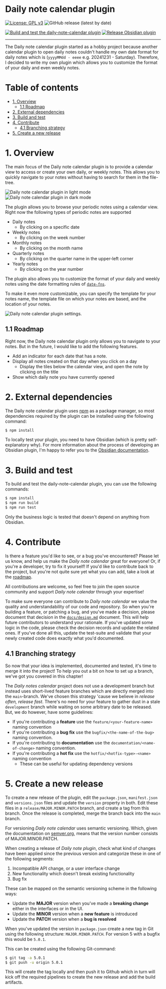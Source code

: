 # Daily note calendar plugin

[![License: GPL v3](https://img.shields.io/badge/License-GPLv3-blue.svg)](https://www.gnu.org/licenses/gpl-3.0)
![GitHub release (latest by date)](https://img.shields.io/github/v/release/bartkessels/daily-note-calendar)

[![Build and test the daily-note-calendar plugin](https://github.com/bartkessels/daily-note-calendar/actions/workflows/build_test.yml/badge.svg)](https://github.com/bartkessels/daily-note-calendar/actions/workflows/build_test.yml)
[![Release Obsidian plugin](https://github.com/bartkessels/daily-note-calendar/actions/workflows/release.yml/badge.svg)](https://github.com/bartkessels/daily-note-calendar/actions/workflows/release.yml)

---

The Daily note calendar plugin started as a hobby project because another calendar plugin to open daily notes couldn't handle my own date format for daily notes which is (`yyyyMMdd - eeee` e.g. 20241231 - Saturday). Therefore, I decided to write my own plugin which allows you to customize the format of your daily and even weekly notes.

# Table of contents

- [1. Overview](#1-overview)
  - [1.1 Roadmap](#11-roadmap)
- [2. External dependencies](#2-external-dependencies)
- [3. Build and test](#3-build-and-test)
- [4. Contribute](#4-contribute)
  - [4.1 Branching strategy](#41-branching-strategy)
- [5. Create a new release](#5-create-a-new-release)

# 1. Overview

The main focus of the Daily note calendar plugin is to provide a calendar view to access or create your own daily, or weekly notes. This allows you to quickly navigate to your notes without having to search for them in the file-tree.

![Daily note calendar plugin in light mode](./docs/images/daily-note-calendar-light-mode.png)
![Daily note calendar plugin in dark mode](./docs/images/daily-note-calendar-dark-mode.png)

The plugin allows you to browse your periodic notes using a calendar view. Right now the following types of periodic notes are supported

- Daily notes
  - By clicking on a specific date
- Weekly notes
  - By clicking on the week number
- Monthly notes
  - By clicking on the month name
- Quarterly notes
    - By clicking on the quarter name in the upper-left corner
- Yearly notes
  - By clicking on the year number

The plugin also allows you to customize the format of your daily and weekly notes using the date formatting rules of [`date-fns`](https://date-fns.org/v4.1.0/docs/format).

To make it even more customizable, you can specify the template for your notes name, the template file on which your notes are based, and the location of your notes.

![Daily note calendar plugin settings](./docs/images/daily-note-calendar-settings.png).

## 1.1 Roadmap

Right now, the Daily note calendar plugin only allows you to navigate to your notes. But in the future, I would like to add the following features.

- Add an indicator for each date that has a note.
- Display all notes created on that day when you click on a day
  - Display the tiles below the calendar view, and open the note by clicking on the title
- Show which daily note you have currently opened

# 2. External dependencies

The Daily note calendar plugin uses [npm](https://nodejs.org/en/learn/getting-started/an-introduction-to-the-npm-package-manager) as a package manager,
so most dependencies required by the plugin can be installed using the following command:

```bash
$ npm install
```

To locally test your plugin, you need to have Obsidian (which is pretty self-explanatory why). For more information about the process of developing an Obsidian plugin, I'm happy to refer you to the
[Obsidian documentation](https://docs.obsidian.md/Plugins/Getting+started/Build+a+plugin).

# 3. Build and test

To build and test the daily-note-calendar plugin, you can use the following commands:

```bash
$ npm install
$ npm run build
$ npm run test
```

Only the business logic is tested that doesn't depend on anything from Obsidian.

# 4. Contribute

Is there a feature you'd like to see, or a bug you've encountered? Please let us know, and help us make the _Daily note calendar_ great for everyone! Or, if you're a developer, try to fix it yourself! If you'd like to contribute back to the project, but you're not quite sure yet what you can add, take a look at the [roadmap](#11-roadmap).

All contributions are welcome, so feel free to join the open source community and support _Daily note calendar_ through your expertise!

To make sure everyone can contribute to _Daily note calendar_ we value the quality and understandability of our code and repository.
So when you're building a feature, or patching a bug, and you've made a decision, please document that decision in the [`docs/design.md`](docs/design.md) document. This will help future contributors to understand your rationale. If you've updated some logic in the code, please check the decision records and update the related ones. If you've done all this, update the test-suite and validate that your newly created code does exactly what you'd documented.

## 4.1 Branching strategy

So now that your idea is implemented, documented and tested, it's time to merge it into the project! To help you out a bit on how to set up a branch, we've got you covered in this chapter!

The _Daily notes calendar_ project does not use a development branch but instead uses short-lived feature branches which are directly merged into the `main`-branch. We've chosen this strategy 'cause we believe in _release often, release fast_. There's no need for your feature to gather dust in a stale `development` branch while waiting on some arbitrary date to be released. But, we do however, have some guidelines:

- If you're contributing a __feature__ use the `feature/<your-feature-name>` naming convention
- If you're contributing a __bug fix__ use the `bugfix/<the-name-of-the-bug>` naming convention.
- If you're contributing to __documentation__ use the `documentation/<name-of-change>` naming convention.
- If you're contributing a __hot fix__ use the `hotfix/<hotfix-type>-<name>` naming convention
  - These can be useful for updating dependency versions

# 5. Create a new release

To create a new release of the plugin, edit the `package.json`, `manifest.json` and `versions.json` files and update the `version` property in both. Edit these files in a `release/MAJOR.MINOR.PATCH` branch, and create a tag from this branch.
Once the release is completed, merge the branch back into the `main` branch.

For versioning _Daily note calendar_ uses semantic versioning.
Which, given the documentation on [semver.org](https://semver.org), means that the version number consists of MAJOR.MINOR.PATCH.

When creating a release of _Daily note plugin_, check what kind of changes have been applied since the previous version and categorize these in one of the following segments:

1. Incompatible API change, or a user interface change
2. New functionality which doesn't break existing functionality
3. Bug fix

These can be mapped on the semantic versioning scheme in the following ways:

* Update the __MAJOR__ version when you've made a __breaking change__ either in the interfaces or in the UI.
* Update the __MINOR__ version when a __new feature__ is introduced
* Update the __PATCH__ version when a __bug is resolved__

When you've updated the version in `package.json` create a new tag in Git using the
following structure: `MAJOR.MINOR.PATCH`.
For version 5 with a bugfix this would be `5.0.1`.

This can be created using the following Git-command:

```bash
$ git tag -a 5.0.1
$ git push -u origin 5.0.1
```

This will create the tag locally and then push it to Github which in turn will kick off the required
pipelines to create the new release and add the build artifacts.